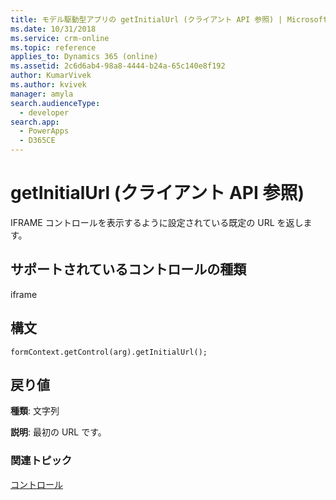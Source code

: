 ```yaml
---
title: モデル駆動型アプリの getInitialUrl (クライアント API 参照) | MicrosoftDocs
ms.date: 10/31/2018
ms.service: crm-online
ms.topic: reference
applies_to: Dynamics 365 (online)
ms.assetid: 2c6d6ab4-98a8-4444-b24a-65c140e8f192
author: KumarVivek
ms.author: kvivek
manager: amyla
search.audienceType:
  - developer
search.app:
  - PowerApps
  - D365CE
---
```

# <a name="getinitialurl-client-api-reference"></a>getInitialUrl (クライアント API 参照)



IFRAME コントロールを表示するように設定されている既定の URL を返します。 

## <a name="control-types-supported"></a>サポートされているコントロールの種類

iframe

## <a name="syntax"></a>構文

`formContext.getControl(arg).getInitialUrl();`

## <a name="return-value"></a>戻り値

**種類**: 文字列

**説明**: 最初の URL です。

### <a name="related-topics"></a>関連トピック

[コントロール](../controls.md)
